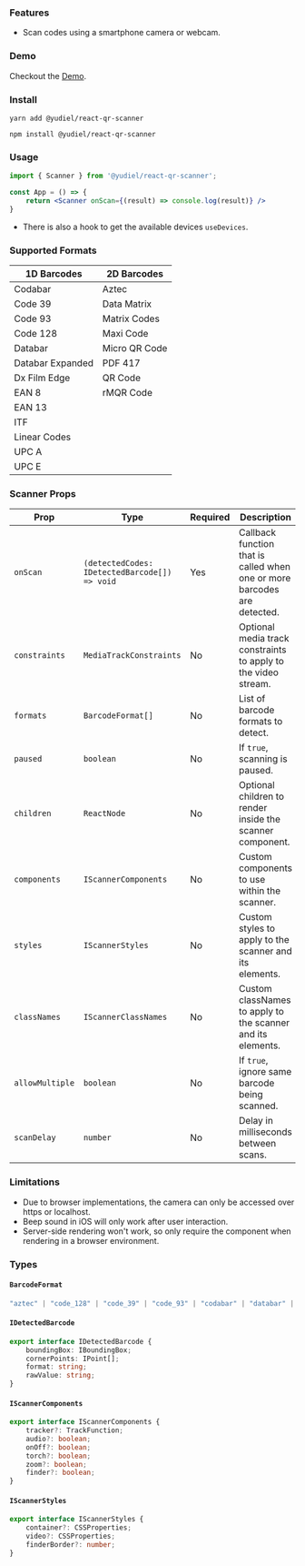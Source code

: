 ### Features

- Scan codes using a smartphone camera or webcam.

### Demo

Checkout the [Demo](https://yudielcurbelo.github.io/react-qr-scanner/).

### Install

```
yarn add @yudiel/react-qr-scanner

npm install @yudiel/react-qr-scanner
```

### Usage

```jsx
import { Scanner } from '@yudiel/react-qr-scanner';

const App = () => {
    return <Scanner onScan={(result) => console.log(result)} />
}
```

- There is also a hook to get the available devices `useDevices`.

### Supported Formats

| 1D Barcodes      | 2D Barcodes   |
|------------------|---------------|
| Codabar          | Aztec         |
| Code 39          | Data Matrix   | 
| Code 93          | Matrix Codes  | 
| Code 128         | Maxi Code     | 
| Databar          | Micro QR Code |             
| Databar Expanded | PDF 417       |             
| Dx Film Edge     | QR Code       |             
| EAN 8            | rMQR Code     |             
| EAN 13           |               |             
| ITF              |               |             
| Linear Codes     |               |             
| UPC A            |               |             
| UPC E            |               |             

### Scanner Props

| Prop            | Type                                          | Required | Description                                                              |
|-----------------|-----------------------------------------------|----------|--------------------------------------------------------------------------|
| `onScan`        | `(detectedCodes: IDetectedBarcode[]) => void` | Yes      | Callback function that is called when one or more barcodes are detected. |
| `constraints`   | `MediaTrackConstraints`                       | No       | Optional media track constraints to apply to the video stream.           |
| `formats`       | `BarcodeFormat[]`                             | No       | List of barcode formats to detect.                                       |
| `paused`        | `boolean`                                     | No       | If `true`, scanning is paused.                                           |
| `children`      | `ReactNode`                                   | No       | Optional children to render inside the scanner component.                |
| `components`    | `IScannerComponents`                          | No       | Custom components to use within the scanner.                             |
| `styles`        | `IScannerStyles`                              | No       | Custom styles to apply to the scanner and its elements.                  |
| `classNames`    | `IScannerClassNames`                          | No       | Custom classNames to apply to the scanner and its elements.              |
| `allowMultiple` | `boolean`                                     | No       | If `true`, ignore same barcode being scanned.                            |
| `scanDelay`     | `number`                                      | No       | Delay in milliseconds between scans.                                     |

### Limitations

- Due to browser implementations, the camera can only be accessed over https or localhost.
- Beep sound in iOS will only work after user interaction.
- Server-side rendering won't work, so only require the component when rendering in a browser environment.

### Types

#### `BarcodeFormat`

```typescript
"aztec" | "code_128" | "code_39" | "code_93" | "codabar" | "databar" | "databar_expanded" | "data_matrix" | "dx_film_edge" | "ean_13" | "ean_8" | "itf" | "maxi_code" | "micro_qr_code" | "pdf417" | "qr_code" | "rm_qr_code" | "upc_a" | "upc_e" | "linear_codes" | "matrix_codes" | "unknown"
```

#### `IDetectedBarcode`

```typescript
export interface IDetectedBarcode {
    boundingBox: IBoundingBox;
    cornerPoints: IPoint[];
    format: string;
    rawValue: string;
}
```

#### `IScannerComponents`

```typescript
export interface IScannerComponents {
    tracker?: TrackFunction;
    audio?: boolean;
    onOff?: boolean;
    torch?: boolean;
    zoom?: boolean;
    finder?: boolean;
}
```

#### `IScannerStyles`

```typescript
export interface IScannerStyles {
    container?: CSSProperties;
    video?: CSSProperties;
    finderBorder?: number;
}
```
